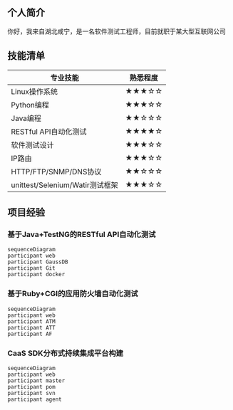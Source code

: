 ## 个人简介

你好，我来自湖北咸宁，是一名软件测试工程师，目前就职于某大型互联网公司

## 技能清单

| 专业技能                        | 熟悉程度  |
| --------------------------- | ----- |
| Linux操作系统                   | ★★★☆☆ |
| Python编程                    | ★★★☆☆ |
| Java编程                      | ★★☆☆☆ |
| RESTful API自动化测试            | ★★★★☆ |
| 软件测试设计                      | ★★★☆☆ |
| IP路由                        | ★★★☆☆ |
| HTTP/FTP/SNMP/DNS协议         | ★★☆☆☆ |
| unittest/Selenium/Watir测试框架 | ★★★☆☆ |

## 项目经验

### 基于Java+TestNG的RESTful API自动化测试

```mermaid
sequenceDiagram
participant web
participant GaussDB
participant Git
participant docker
```

### 基于Ruby+CGI的应用防火墙自动化测试

```mermaid
sequenceDiagram
participant web
participant ATM
participant ATT
participant AF
```

### CaaS SDK分布式持续集成平台构建

```mermaid
sequenceDiagram
participant web
participant master
participant pom
participant svn
participant agent
```
